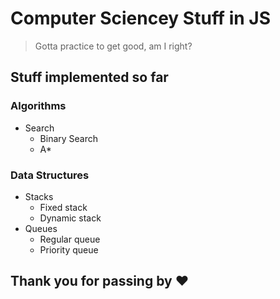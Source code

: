 # Computer Sciencey Stuff in JS

> Gotta practice to get good, am I right?

## Stuff implemented so far

### Algorithms

-   Search
    -   Binary Search
    -   A\*

### Data Structures

-   Stacks
    -   Fixed stack
    -   Dynamic stack
-   Queues
    -   Regular queue
    -   Priority queue

## Thank you for passing by ❤
